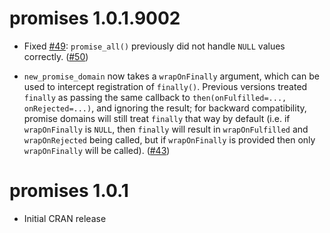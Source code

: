 promises 1.0.1.9002
===================

* Fixed [#49](https://github.com/rstudio/promises/issues/49): `promise_all()` previously did not handle `NULL` values correctly. ([#50](https://github.com/rstudio/promises/pull/50))

* `new_promise_domain` now takes a `wrapOnFinally` argument, which can be used to intercept registration of `finally()`. Previous versions treated `finally` as passing the same callback to `then(onFulfilled=..., onRejected=...)`, and ignoring the result; for backward compatibility, promise domains will still treat `finally` that way by default (i.e. if `wrapOnFinally` is `NULL`, then `finally` will result in `wrapOnFulfilled` and `wrapOnRejected` being called, but if `wrapOnFinally` is provided then only `wrapOnFinally` will be called). ([#43](https://github.com/rstudio/promises/pull/43))


promises 1.0.1
==============

* Initial CRAN release
